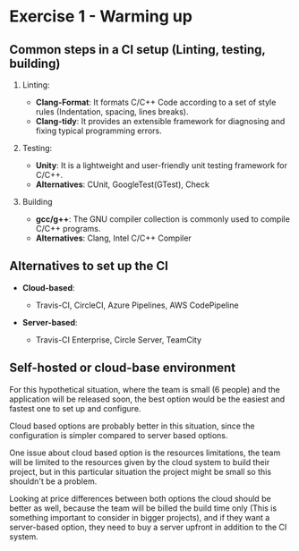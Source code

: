 # Exercise 1 - Warming up

## Common steps in a CI setup (Linting, testing, building)

1. Linting: 
    - **Clang-Format**: It formats C/C++ Code according to a set of style rules (Indentation, spacing, lines breaks).
    - **Clang-tidy**: It provides an extensible framework for diagnosing and fixing typical programming errors.

2. Testing:
    - **Unity**: It is a lightweight and user-friendly unit testing framework for C/C++.
    - **Alternatives**: CUnit, GoogleTest(GTest), Check

3. Building
    - **gcc/g++**: The GNU compiler collection is commonly used to compile C/C++ programs.
    - **Alternatives**: Clang, Intel C/C++ Compiler

## Alternatives to set up the CI

- **Cloud-based**:
    - Travis-CI, CircleCI, Azure Pipelines, AWS CodePipeline

- **Server-based**:
    - Travis-CI Enterprise, Circle Server, TeamCity

## Self-hosted or cloud-base environment

For this hypothetical situation, where the team is small (6 people) and the application will be released soon, the best option would be the easiest and fastest one to set up and configure.

Cloud based options are probably better in this situation, since the configuration is simpler compared to server based options.

One issue about cloud based option is the resources limitations, the team will be limited to the resources given by the cloud system to build their project, but in this particular situation the project might be small so this shouldn't be a problem.

Looking at price differences between both options the cloud should be better as well, because the team will be billed the build time only (This is something important to consider in bigger projects), and if they want a server-based option, they need to buy a server upfront in addition to the CI system.

